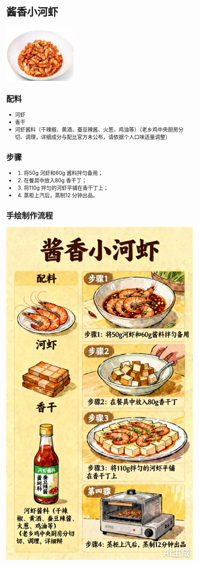 # 酱香小河虾

![酱香小河虾](../images/酱香小河虾.jpg)


## 配料

- 河虾
- 香干
- 河虾酱料（干辣椒、黄酒、蚕豆辣酱、火葱、鸡油等）（老乡鸡中央厨房分切、调理，详细成分与配比官方未公布，请依据个人口味适量调整）

## 步骤

- 1. 将50g 河虾和60g 酱料拌匀备用；
- 2. 在餐具中放入80g 香干丁；
- 3. 将110g 拌匀的河虾平铺在香干丁上；
- 4. 蒸柜上汽后，蒸制12 分钟出品。


## 手绘制作流程

![手绘制作流程](../images/蒸菜/酱香小河虾.jpg)

